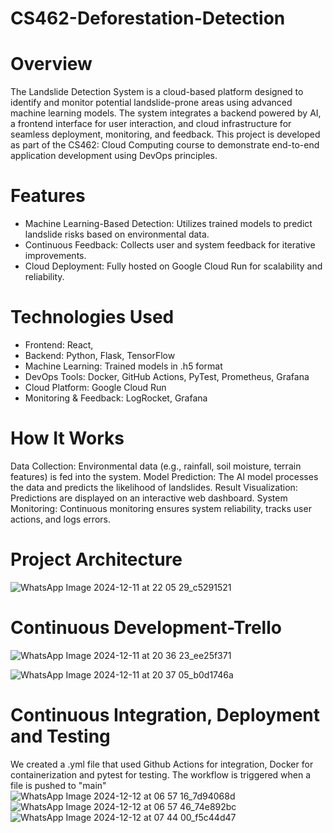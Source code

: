 # CS462-Deforestation-Detection
# Overview
The Landslide Detection System is a cloud-based platform designed to identify and monitor potential landslide-prone areas using advanced machine learning models. The system integrates a backend powered by AI, a frontend interface for user interaction, and cloud infrastructure for seamless deployment, monitoring, and feedback.
This project is developed as part of the CS462: Cloud Computing course to demonstrate end-to-end application development using DevOps principles.

# Features
- Machine Learning-Based Detection: Utilizes trained models to predict landslide risks based on environmental data.
- Continuous Feedback: Collects user and system feedback for iterative improvements.
- Cloud Deployment: Fully hosted on Google Cloud Run for scalability and reliability.

# Technologies Used
- Frontend: React, 
- Backend: Python, Flask, TensorFlow
- Machine Learning: Trained models in .h5 format
- DevOps Tools: Docker, GitHub Actions, PyTest, Prometheus, Grafana
- Cloud Platform: Google Cloud Run
- Monitoring & Feedback: LogRocket, Grafana

# How It Works
Data Collection: Environmental data (e.g., rainfall, soil moisture, terrain features) is fed into the system.
Model Prediction: The AI model processes the data and predicts the likelihood of landslides.
Result Visualization: Predictions are displayed on an interactive web dashboard.
System Monitoring: Continuous monitoring ensures system reliability, tracks user actions, and logs errors.

# Project Architecture
![WhatsApp Image 2024-12-11 at 22 05 29_c5291521](https://github.com/user-attachments/assets/2e9087b5-0c8f-4097-b913-af2a30fd927e)

# Continuous Development-Trello
![WhatsApp Image 2024-12-11 at 20 36 23_ee25f371](https://github.com/user-attachments/assets/307326b3-8d60-4f65-87d0-11503290075b)

![WhatsApp Image 2024-12-11 at 20 37 05_b0d1746a](https://github.com/user-attachments/assets/f0998960-a815-4a0e-aa69-f49385458f74)

# Continuous Integration, Deployment and Testing
We created a .yml file that used Github Actions for integration, Docker for containerization and pytest for testing. The workflow is triggered when a file is pushed to "main"
![WhatsApp Image 2024-12-12 at 06 57 16_7d94068d](https://github.com/user-attachments/assets/1d105bf4-63d4-4cab-a979-ca2340ab113f)
![WhatsApp Image 2024-12-12 at 06 57 46_74e892bc](https://github.com/user-attachments/assets/ccec2ec3-cac6-4124-9cd6-7e1e5d64e4bc)
![WhatsApp Image 2024-12-12 at 07 44 00_f5c44d47](https://github.com/user-attachments/assets/fbba0260-26c3-4b7f-8eb8-51132ea078d5)






